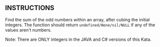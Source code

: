 ## INSTRUCTIONS

Find the sum of the odd numbers within an array, after cubing the initial integers. 
The function should return `undefined/None/nil/NULL` if any of the values aren't numbers.

Note: There are ONLY integers in the JAVA and C# versions of this Kata.